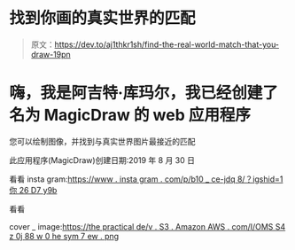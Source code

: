 # 找到你画的真实世界的匹配

> 原文：<https://dev.to/aj1thkr1sh/find-the-real-world-match-that-you-draw-19pn>

# 嗨，我是阿吉特·库玛尔，我已经创建了名为 MagicDraw 的 web 应用程序

您可以绘制图像，并找到与真实世界图片最接近的匹配

此应用程序(MagicDraw)创建日期:2019 年 8 月 30 日

看看 insta gram:[https://www . insta gram . com/p/b10 _ ce-jdq 8/？igshid=1 你 26 D7 y9b](https://www.instagram.com/p/B10_CE-jDq8/?igshid=1toi26d7yxo9b)

看看

cover _ image:[https://the practical de/v . S3 . Amazon AWS . com/I/OMS S4 z 0j 88 w 0 he sym 7 ew . png](https://thepracticalde/v.s3.amazonaws.com/i/omss4z0j88w0hesym7ew.png)